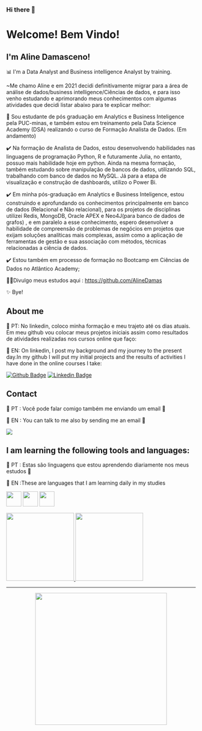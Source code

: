 ### Hi there 👋

# Welcome! Bem Vindo!

## I'm Aline Damasceno!
📊 I'm a Data Analyst and Business intelligence Analyst by training.

~Me chamo Aline e em 2021 decidi definitivamente migrar para a área de análise de dados/business intelligence/Ciências de dados, e para isso venho estudando e aprimorando meus conhecimentos com algumas atividades que decidi listar abaixo para te explicar melhor:

🚀 Sou estudante de pós graduação em Analytics e Business Inteligence pela PUC-minas, e também estou em treinamento pela Data Science Academy (DSA) realizando o curso de Formação Analista de Dados. (Em andamento)

✔️ Na formação de Analista de Dados, estou desenvolvendo habilidades nas linguagens de programação Python, R e futuramente Julia, no entanto, possuo mais habilidade hoje em python. Ainda na mesma formação, também estudando sobre manipulação de bancos de dados, utilizando SQL, trabalhando com banco de dados no MySQL. Já para a etapa de visualização e construção de dashboards, utilizo o Power Bi.

✔️ Em minha pós-graduação em Analytics e Business Inteligence, estou construindo e aprofundando os conhecimentos principalmente em banco de dados (Relacional e Não relacional), para os projetos de disciplinas utilizei Redis, MongoDB, Oracle APEX e Neo4J(para banco de dados de grafos) , e em paralelo a esse conhecimento, espero desenvolver a habilidade de compreensão de problemas de negócios em projetos que exijam soluções analíticas mais complexas, assim como a aplicação de ferramentas de gestão e sua associação com métodos, técnicas relacionadas a ciência de dados. 

✔️ Estou também em processo de formação no Bootcamp em Ciências de Dados no Atlântico Academy;

 👩‍💻Divulgo meus estudos aqui : https://github.com/AlineDamas

✨ Bye!

## About me

:diamond_shape_with_a_dot_inside: PT: No linkedin, coloco minha formação e meu trajeto até os dias atuais. Em meu github vou colocar meus projetos iniciais assim como resultados de atividades realizadas
nos cursos online que faço:

:diamond_shape_with_a_dot_inside: EN: On linkedin, I post my background and my journey to the present day.In my github I will put my initial projects and the results of activities I have done
in the online courses I take:

[![Github Badge](https://img.shields.io/badge/-Github-000?style=flat-square&logo=Github&logoColor=white&link=https://github.com/AlineDamas)](https://github.com/AlineDamas) [![Linkedin Badge](https://img.shields.io/badge/-LinkedIn-blue?style=flat-square&logo=Linkedin&logoColor=white&link=https://linkedin.com/in/aline-damasceno-111144aa/)]( https://linkedin.com/in/aline-damasceno-111144aa/)

## Contact

:diamond_shape_with_a_dot_inside: PT :
Você pode falar comigo também me enviando um email  🔽

:diamond_shape_with_a_dot_inside: EN :
You can talk to me also by sending me an email 🔽
<div>
<a href = "mailto:alimoreiradamas@gmail.com"><img src="https://img.shields.io/badge/Gmail-D14836?style=for-the-badge&logo=gmail&logoColor=white" target="_blank"></a>
</div>
    
## I am learning the following tools and languages: 

:diamond_shape_with_a_dot_inside: PT : Estas são linguagens que estou aprendendo diariamente nos meus estudos 🔽

:diamond_shape_with_a_dot_inside: EN :These are languages that I am learning daily in my studies

<img src="https://cdn.jsdelivr.net/gh/devicons/devicon/icons/python/python-original-wordmark.svg" width="40" height="40"/> <img src="https://cdn.jsdelivr.net/gh/devicons/devicon/icons/rstudio/rstudio-original.svg" width="40" height="40" /> <img src="https://cdn.jsdelivr.net/gh/devicons/devicon/icons/microsoftsqlserver/microsoftsqlserver-plain-wordmark.svg" width="40" height="40"/>


<div>
<a href="https://github.com/AlineDamas">
<img height="180em" src="https://github-readme-stats.vercel.app/api/top-langs/?username=AlineDamas&layout=compact&langs_count=7&theme=dracula"/>
<img height="180em" src="https://github-readme-stats.vercel.app/api?username=AlineDamas&show_icons=true&theme=dracula&include_all_commits=true&count_private=true"/>
</div>
 
 --------------------------------------------------------------------------------------------------------------------------------------------------------------------
<Thanks for you visit>

<p 
   align="center">
  <img src="https://tenor.com/view/%E6%8B%9C%E6%8B%9C-%E5%86%8D%E8%A7%81-%E5%90%B9%E6%B0%94%E7%90%83-bye-balloon-gif-13939459.gif" width="350">
</p>

